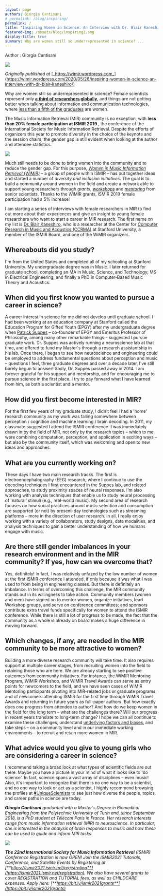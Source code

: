```yaml
---
layout: page
authors: Giorgia Cantisani
# permalink: /blog/inspiring/
permalink: /
title: "Inspiring Women in Science: An Interview with Dr. Blair Kaneshiro"
featured-img: /assets/blog/inspiring2.png
display-title: true
summary: Why are women still so underrepresented in science? ...
---
```


Author : Giorgia Cantisani

<img src = "../../assets/blog/inspiring2.png" class="postismirimage">

_Originally published at_ [_https://wimir.wordpress.com_](https://wimir.wordpress.com/2020/05/26/inspiring-women-in-science-an-interview-with-dr-blair-kaneshiro/)

Why are women still so underrepresented in science? Female scientists represent only [**a third of researchers globally**](http://uis.unesco.org/sites/default/files/documents/fs51-women-in-science-2018-en.pdf), and things are not getting better when talking about information and communication technologies, where [less than a fifth of the graduates](https://ec.europa.eu/eurostat/web/products-datasets/product?code=educ_uoe_grad02) are women.

The Music Information Retrieval (MIR) community is no exception, with **less than 20% female participation at ISMIR 2019** , the conference of the International Society for Music Information Retrieval. Despite the efforts of organizers this year to promote diversity in the choice of the keynote and the session chairs, the gender gap is still evident when looking at the author and attendee statistics.

![](/assets/img/blog/inspiring1.png)

Much still needs to be done to bring women into the community and to reduce the gender gap. For this purpose, [_Women in Music Information Retrieval (WiMIR)_](https://wimir.wordpress.com/) – a group of people within ISMIR – has put together ideas and started a number of _diversity and inclusion initiatives_. The goal is to build a community around women in the field and create a network able to support young researchers through _grants_, [_workshops_](https://wimir.wordpress.com/wimir-workshop/) and [_mentoring_](https://wimir.wordpress.com/category/mentoring/) from senior scientists. Thanks to the WiMIR grants, ISMIR 2019 female participation had a 5% increase!

I am starting a series of interviews with female researchers in MIR to find out more about their experiences and give an insight to young female researchers who want to start a career in MIR research. The first name on my list is [Dr. Blair Kaneshiro](https://ccrma.stanford.edu/~blairbo/), who is a researcher at the Center for [Computer Research in Music and Acoustics (CCRMA)](https://ccrma.stanford.edu/) at Stanford University, a member of the ISMIR Board, and one of the WiMIR organizers.

## Whereabouts did you study?

I&#39;m from the United States and completed all of my schooling at Stanford University. My undergraduate degree was in Music. I later returned for graduate school, completing an MA in Music, Science, and Technology; MS in Electrical Engineering; and finally a PhD in Computer-Based Music Theory and Acoustics.

## When did you first know you wanted to pursue a career in science?

A career interest in science for me did not develop until graduate school. I had been working at an education company at Stanford called the Education Program for Gifted Youth (EPGY) after my undergraduate degree when [Patrick Suppes](https://suppes-corpus.stanford.edu/) – co-founder of EPGY and Emeritus Professor of Philosophy, among many other remarkable things – suggested I pursue graduate work. Dr. Suppes was actively running a neuroscience lab at that time, and offered to fund my Master&#39;s through a research assistantship in his lab. Once there, I began to see how neuroscience and engineering could be employed to address fundamental questions about perception and music – questions I feel, three graduate degrees and over a decade later, I&#39;ve still barely begun to answer! Sadly, Dr. Suppes passed away in 2014. I am forever grateful for his support and mentorship, and for encouraging me to pursue science in the first place. I try to pay forward what I have learned from him, as both a scientist and a mentor.

## How did you first become interested in MIR?

For the first few years of my graduate study, I didn&#39;t feel I had a &#39;home&#39; research community as my work was falling somewhere between perception / cognition and machine learning / brain decoding. In 2011, my classmate suggested I attend the ISMIR conference. I was immediately drawn in by the field of MIR, not only by the research topics – which to me were combining computation, perception, and application in exciting ways – but also by the community itself, which was welcoming and open to new ideas and approaches.

## What are you currently working on?

These days I have two main research tracks. The first is electroencephalography (EEG) research, where I continue to use the decoding techniques I first encountered in the Suppes lab, and related approaches, to study proximity spaces of neural responses. I&#39;m also working with analysis techniques that enable us to study neural processing of &#39;natural&#39; stimuli (e.g., real-world music). My second area of research focuses on how social practices around music selection and consumption are supported (or not) by present-day technologies such as streaming platforms – more in the direction of user research. In all, I really enjoy working with a variety of collaborators, study designs, data modalities, and analysis techniques to gain a better understanding of how we humans engage with music.

## Are there still gender imbalances in your research environment and in the MIR community? If yes, how can we overcome that?

Yes, definitely! In fact, I was relatively unfazed by the low number of women at the first ISMIR conference I attended, if only because it was what I was used to from being in engineering classes. But there is definitely an imbalance. In terms of overcoming this challenge, the MIR community stands out in its willingness to take action. Community members (women and men) have signed on to mentor women, organize initiatives, lead Workshop groups, and serve on conference committees; and sponsors contribute extra travel funds specifically for women to attend the ISMIR conference. While there is still a lot of progress to be made, the fact that the community as a whole is already on board makes a huge difference in moving forward.

## Which changes, if any, are needed in the MIR community to be more attractive to women?

Building a more diverse research community will take time. It also requires support at multiple career stages, from recruiting women into the field to retaining those who are here. We are already starting to see positive outcomes from community initiatives. For instance, the WiMIR Mentoring Program, WiMIR Workshop, and WiMIR Travel Awards can serve as entry points for newcomers to the field, and we have seen cases of WiMIR Mentoring participants pivoting into MIR-related jobs or graduate programs, and of newcomers attending ISMIR for the first time through WiMIR Travel Awards and returning in future years as full-paper authors. But how exactly does one progress from attendee to author? And how do we keep women in the field for the long term – what are the challenges there? Will our progress in recent years translate to long-term change? I hope we can all continue to examine these challenges, understand [underlying factors and biases](https://www.aauw.org/resources/research/the-stem-gap/), and take steps – on a community level and in our immediate working environments – to recruit and retain more women in MIR.

## What advice would you give to young girls who are considering a career in science?

I recommend taking a broad look at what types of scientific fields are out there. Maybe you have a picture in your mind of what it looks like to &#39;do science&#39;. In fact, science spans a vast array of disciplines – even music! Also, it&#39;s important to recognize that there is no one way to be a scientist, and no one way to look or act as a scientist. I highly recommend browsing the profiles at [#UniqueScientists](https://uniquescientists.com/) to see just how diverse the people, topics, and career paths in science are today.

_**Giorgia Cantisani** graduated with a Master&#39;s Degree in Biomedical Engineering from the Polytechnic University of Turin and, since September 2018, is a PhD student at Télécom Paris in France. Her research interests range from music information retrieval (MIR) to neuroscience. In particular, she is interested in the analysis of brain responses to music and how these can be used to guide and inform MIR tasks._

![](/assets/img/blog/inspiring2.png)

_**The 22nd International Society for Music Information Retrieval** (ISMIR) Conference Registration is now OPEN! Join the ISMIR2021 Tutorials, Conference, and Satellite Events by Registering at [**https://ismir2021.ismir.net/registration**](https://ismir2021.ismir.net/registration). We also have several grants to cover REGISTRATION and TUTORIAL fees, as well as CHILDCARE expenses. Apply here: [**https://bit.ly/ismir2021grants**](https://bit.ly/ismir2021grants)_